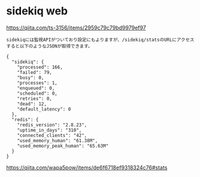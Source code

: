 # sidekiq web
https://qiita.com/ts-3156/items/2959c79c79bd9979ef97

```
sidekiqには監視APIがついており設定にもよりますが、/sidekiq/statsのURLにアクセスすると以下のようなJSONが取得できます。

{
  "sidekiq": {
    "processed": 166,
    "failed": 79,
    "busy": 0,
    "processes": 1,
    "enqueued": 0,
    "scheduled": 0,
    "retries": 0,
    "dead": 12,
    "default_latency": 0
  },
  "redis": {
    "redis_version": "2.8.23",
    "uptime_in_days": "310",
    "connected_clients": "42",
    "used_memory_human": "61.38M",
    "used_memory_peak_human": "65.63M"
  }
}
```
https://qiita.com/wapa5pow/items/de6f6718ef9318324c76#stats